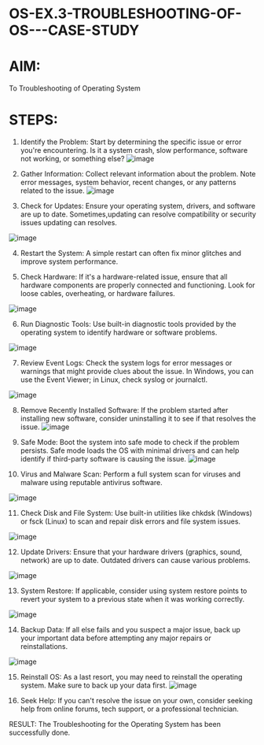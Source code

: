 # OS-EX.3-TROUBLESHOOTING-OF-OS---CASE-STUDY

# AIM:
To Troubleshooting of Operating System

# STEPS:
1. Identify the Problem:
Start by determining the specific issue or error you're encountering. Is it a system crash, slow performance, software not working, or something else?
![image](https://github.com/swethasurendar/OS-EX.3-TROUBLESHOOTING-OF-OS---CASE-STUDY/assets/133625914/c49d52e3-d371-4e14-b316-0f1d06d0a32c)


2. Gather Information:
Collect relevant information about the problem. Note error messages, system behavior, recent changes, or any patterns related to the issue.
![image](https://github.com/swethasurendar/OS-EX.3-TROUBLESHOOTING-OF-OS---CASE-STUDY/assets/133625914/3c358051-4d9b-482f-8420-bf33611441ed)


3. Check for Updates:
Ensure your operating system, drivers, and software are up to date. Sometimes,updating can resolve compatibility or security issues updating can resolves.

![image](https://github.com/swethasurendar/OS-EX.3-TROUBLESHOOTING-OF-OS---CASE-STUDY/assets/133625914/0a56426f-308e-4e54-84e8-bdd518408fae)


4. Restart the System:
A simple restart can often fix minor glitches and improve system performance.

5. Check Hardware:
If it's a hardware-related issue, ensure that all hardware components are properly connected and functioning. Look for loose cables, overheating, or hardware failures.

![image](https://github.com/swethasurendar/OS-EX.3-TROUBLESHOOTING-OF-OS---CASE-STUDY/assets/133625914/205c6939-29d7-4c7e-8260-8d4aadcf9b45)

6. Run Diagnostic Tools:
Use built-in diagnostic tools provided by the operating system to identify hardware or software problems.

![image](https://github.com/swethasurendar/OS-EX.3-TROUBLESHOOTING-OF-OS---CASE-STUDY/assets/133625914/bef1b00e-ece6-4151-aa18-af758bd48900)

7. Review Event Logs:
Check the system logs for error messages or warnings that might provide clues about the issue. In Windows, you can use the Event Viewer; in Linux, check syslog or journalctl.

![image](https://github.com/swethasurendar/OS-EX.3-TROUBLESHOOTING-OF-OS---CASE-STUDY/assets/133625914/238d3a52-b19e-4f61-876a-62f6e0a6f94c)

8. Remove Recently Installed Software:
If the problem started after installing new software, consider uninstalling it to see if that resolves the issue.
![image](https://github.com/swethasurendar/OS-EX.3-TROUBLESHOOTING-OF-OS---CASE-STUDY/assets/133625914/393c8a95-9f0c-4063-99d9-7e129662712e)

9. Safe Mode:
Boot the system into safe mode to check if the problem persists. Safe mode loads the OS with minimal drivers and can help identify if third-party software is causing the issue.
![image](https://github.com/swethasurendar/OS-EX.3-TROUBLESHOOTING-OF-OS---CASE-STUDY/assets/133625914/3797df1b-5f90-4667-a94c-428fcd1e0704)


10. Virus and Malware Scan:
Perform a full system scan for viruses and malware using reputable antivirus software.

![image](https://github.com/swethasurendar/OS-EX.3-TROUBLESHOOTING-OF-OS---CASE-STUDY/assets/133625914/512137fe-6ea1-4c90-9595-a3afb03fa5dd)

11. Check Disk and File System:
Use built-in utilities like chkdsk (Windows) or fsck (Linux) to scan and repair disk errors and file system issues.

![image](https://github.com/swethasurendar/OS-EX.3-TROUBLESHOOTING-OF-OS---CASE-STUDY/assets/133625914/dea0ef70-aa80-44d0-82bd-713caf6b1de0)

12. Update Drivers:
Ensure that your hardware drivers (graphics, sound, network) are up to date. Outdated drivers can cause various problems.

![image](https://github.com/swethasurendar/OS-EX.3-TROUBLESHOOTING-OF-OS---CASE-STUDY/assets/133625914/d0c5f27b-be1b-4762-8154-0c3b469901de)

13. System Restore:
If applicable, consider using system restore points to revert your system to a previous state when it was working correctly.

![image](https://github.com/swethasurendar/OS-EX.3-TROUBLESHOOTING-OF-OS---CASE-STUDY/assets/133625914/d928dff2-98e7-4833-a0a6-1ae7aedc3db8)

14. Backup Data:
If all else fails and you suspect a major issue, back up your important data before attempting any major repairs or reinstallations.

![image](https://github.com/swethasurendar/OS-EX.3-TROUBLESHOOTING-OF-OS---CASE-STUDY/assets/133625914/568c7c55-78aa-441a-b240-fe4e896b3a01)

15. Reinstall OS:
As a last resort, you may need to reinstall the operating system. Make sure to back up your data first.
![image](https://github.com/swethasurendar/OS-EX.3-TROUBLESHOOTING-OF-OS---CASE-STUDY/assets/133625914/8cb26497-0c9c-47b3-8eac-3dcad21562f9)

16. Seek Help:
If you can't resolve the issue on your own, consider seeking help from online forums, tech support, or a professional technician.

RESULT:
The Troubleshooting for the Operating System has been successfully done.
